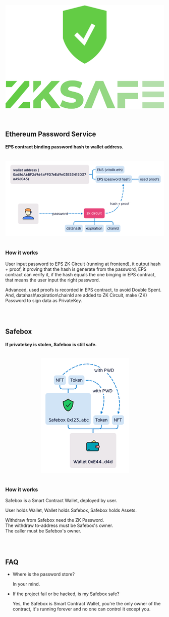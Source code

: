 <div align="center"><img src="./doc/zkSafe-logo.svg"></div>
<br>
<br>


## Ethereum Password Service
#### EPS contract binding password hash to wallet address.
<br>
<div align="center"><img src="./doc/eps.png"></div>
<br>

### How it works
<p>User input password to EPS ZK Circuit (running at frontend), it output hash + proof, it proving that the hash is generate from the password, EPS contract can verify it, if the hash equals the one binging in EPS contract, that means the user input the right password.</p>

<p>Advanced, used proofs is recorded in EPS contract, to avoid Double Spent.<br>
And, datahash\expiration\chainId are added to ZK Circuit, make (ZK) Password to sign data as PrivateKey.</p>
<br>
<br>

## Safebox
#### If privatekey is stolen, Safebox is still safe.
<br>
<div align="center"><img src="./doc/safebox.png"></div>
<br>

### How it works
<p>Safebox is a Smart Contract Wallet, deployed by user. </p>
<p>User holds Wallet, Wallet holds Safebox, Safebox holds Assets.</p>
<p>Withdraw from Safebox need the ZK Password.<br>
The withdraw to-address must be Safebox's owner.<br>
The caller must be Safebox's owner.</p>
<br>
<br>

## FAQ
<ul>
<li>Where is the password store?
<p>In your mind.</p>

<li>If the project fail or be hacked, is my Safebox safe?
<p>Yes, the Safebox is Smart Contract Wallet, you're the only owner of the contract, it's running forever and no one can control it except you.</p>

</ul>